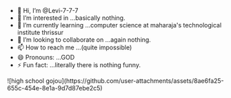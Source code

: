 - 👋 Hi, I’m @Levi-7-7-7
- 👀 I’m interested in ...basically nothing.
- 🌱 I’m currently learning ...computer science at maharaja's technological institute thrissur
- 💞️ I’m looking to collaborate on ...again nothing.
- 📫 How to reach me ...(quite impossible)
- 😄 Pronouns: ...GOD
- ⚡ Fun fact: ...literally there is nothing funny.

<!---
Levi-7-7-7/Levi-7-7-7 is a ✨ special ✨ repository because its `README.md` (this file) appears on your GitHub profile.
You can click the Preview link to take a look at your changes.
--->![high school gojou](https://github.com/user-attachments/assets/8ae6fa25-655c-454e-8e1a-9d7d87ebe2c5)

